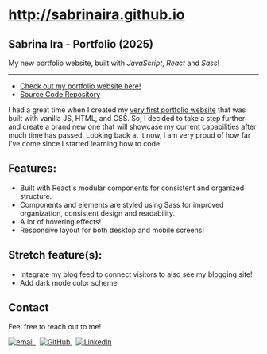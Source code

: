 # http://sabrinaira.github.io
## Sabrina Ira - Portfolio (2025)

My new portfolio website, built with *JavaScript*, *React* and *Sass*!<br />

---
- [Check out my portfolio website here!](https://sabrinaira.github.io/)<br />
- [Source Code Repository](https://github.com/sabrinaira/portfolio)

I had a great time when I created my [very first portfolio website](https://github.com/sabrinaira/portfolio-v1) that was built with vanilla JS, HTML, and CSS. So, I decided to take a step further and create a brand new one that will showcase my current capabilities after much time has passed. Looking back at it now, I am very proud of how far I've come since I started learning how to code.

## Features:
- Built with React's modular components for consistent and organized structure.
- Components and elements are styled using Sass for improved organization, consistent design and readability.
- A lot of hovering effects!
- Responsive layout for both desktop and mobile screens!

## Stretch feature(s):
- Integrate my blog feed to connect visitors to also see my blogging site!
- Add dark mode color scheme

## Contact
Feel free to reach out to me!

<div>
<a href="mailto:sabrinapira@yahoo.com" target="_blank"><img alt="email" src="https://img.shields.io/badge/email-logo?style=flat-square&color=pink">
</a> &nbsp;
<a href="https://github.com/sabrinaira" >
  <img src="https://img.shields.io/badge/github-%23121011.svg?style=flat-square&logo=github&logoColor=white" alt="GitHub"/>
</a>&nbsp;
<a href="https://www.linkedin.com/in/sabrinapira/" target="_blank">
  <img src="https://img.shields.io/badge/LinkedIn-0077B5?style=flat-square&logo=linkedin&logoColor=white" alt="LinkedIn"/>
</a>
</div>
